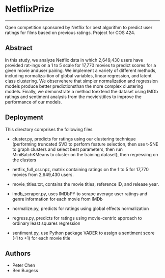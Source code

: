 # NetflixPrize
----------------------------------------------
Open competition sponsored by Netflix for best algorithm to predict user ratings for films based on previous ratings. Project for COS 424.

Abstract
----------------------------------------------

In this study, we analyze Netflix data in which 2,649,430 users have provided rat-ings on a 1 to 5 scale for 17,770 movies to predict scores for a given movie anduser pairing.  We implement a variety of different methods, including normaliza-tion of global variables, linear regression, and latent class clustering. We observehere that simpler normalization and regression models produce better predictionsthan the more complex clustering models.  Finally, we demonstrate a method toextend the dataset using IMDb ratings and sentiment analysis from the movie’stitles to improve the performance of our models.

Deployment
----------------------------------------------

This directory comprises the following files

- cluster.py, predicts for ratings using our clustering technique (performing truncated SVD to perform feature selection, then use  t-SNE to graph clusters and select best parameters, then run MiniBatchKMeans to cluster on the training dataset), then regressing on the clusters

- netflix_full_csr.npz, matrix containing ratings on the 1 to 5 for 17,770 movies from 2,649,430 users.

- movie_titles.txt, contains the movie titles, reference ID, and release year.

- imdb_scraper.py, uses IMDbPY to scrape average user ratings and genre information for each movie from IMDb

- normalize.py, predicts for ratings using global effects normalization

- regress.py, predicts for ratings using movie-centric approach to ordinary least squares regression

- sentiment.py, use Python package VADER to assign a sentiment score (-1 to +1) for each movie title

Authors
----------------------------------------------

- Peter Chen
- Ben Burgess
